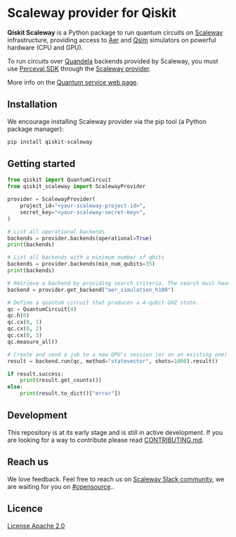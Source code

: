 # Scaleway provider for Qiskit

**Qiskit Scaleway** is a Python package to run quantum circuits on [Scaleway](https://www.scaleway.com/en/) infrastructure, providing access to [Aer](https://github.com/Qiskit/qiskit-aer) and [Qsim](https://github.com/quantumlib/qsim) simulators on powerful hardware (CPU and GPU).

To run circuits over [Quandela](https://www.quandela.com/) backends provided by Scaleway, you must use [Perceval SDK](https://perceval.quandela.net/) through the [Scaleway provider](https://perceval.quandela.net/docs/providers.html).

More info on the [Quantum service web page](https://labs.scaleway.com/en/qaas/).

## Installation

We encourage installing Scaleway provider via the pip tool (a Python package manager):

```bash
pip install qiskit-scaleway
```

## Getting started
```python
from qiskit import QuantumCircuit
from qiskit_scaleway import ScalewayProvider

provider = ScalewayProvider(
    project_id="<your-scaleway-project-id>",
    secret_key="<your-scaleway-secret-key>",
)

# List all operational backends
backends = provider.backends(operational=True)
print(backends)

# List all backends with a minimum number of qbits
backends = provider.backends(min_num_qubits=35)
print(backends)

# Retrieve a backend by providing search criteria. The search must have a single match
backend = provider.get_backend("aer_simulation_h100")

# Define a quantum circuit that produces a 4-qubit GHZ state.
qc = QuantumCircuit(4)
qc.h(0)
qc.cx(0, 1)
qc.cx(0, 2)
qc.cx(0, 3)
qc.measure_all()

# Create and send a job to a new QPU's session (or on an existing one)
result = backend.run(qc, method="statevector", shots=1000).result()

if result.success:
    print(result.get_counts())
else:
    print(result.to_dict()["error"])

```

## Development
This repository is at its early stage and is still in active development. If you are looking for a way to contribute please read [CONTRIBUTING.md](CONTRIBUTING.md).

## Reach us
We love feedback. Feel free to reach us on [Scaleway Slack community](https://slack.scaleway.com/), we are waiting for you on [#opensource](https://scaleway-community.slack.com/app_redirect?channel=opensource)..

## Licence
[License Apache 2.0](LICENCE)